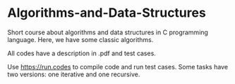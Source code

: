# Algorithms-and-Data-Structures
Short course about algorithms and data structures in C programming language. Here, we have some classic algorithms.


All codes have a description in .pdf and test cases.

Use https://run.codes to compile code and run test cases. Some tasks have two versions: one iterative and one recursive.
